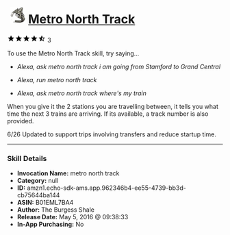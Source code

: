 # &nbsp;<img src="skill_icon" alt="Metro North Track icon" width="36"> [Metro North Track](http://alexa.amazon.com/#skills/amzn1.echo-sdk-ams.app.962346b4-ee55-4739-bb3d-cb75644ba144)
![4.3 stars](../../images/ic_star_black_18dp_1x.png)![4.3 stars](../../images/ic_star_black_18dp_1x.png)![4.3 stars](../../images/ic_star_black_18dp_1x.png)![4.3 stars](../../images/ic_star_black_18dp_1x.png)![4.3 stars](../../images/ic_star_half_black_18dp_1x.png) 3

To use the Metro North Track skill, try saying...

* *Alexa, ask metro north track i am going from Stamford to Grand Central*

* *Alexa, run metro north track*

* *Alexa, ask metro north track where's my train*

When you give it the 2 stations you are travelling between, it tells you what time the next 3 trains are arriving. If its available, a track number is also provided.

6/26 Updated to support trips involving transfers and reduce startup time.

***

### Skill Details

* **Invocation Name:** metro north track
* **Category:** null
* **ID:** amzn1.echo-sdk-ams.app.962346b4-ee55-4739-bb3d-cb75644ba144
* **ASIN:** B01EML7BA4
* **Author:** The Burgess Shale
* **Release Date:** May 5, 2016 @ 09:38:33
* **In-App Purchasing:** No
